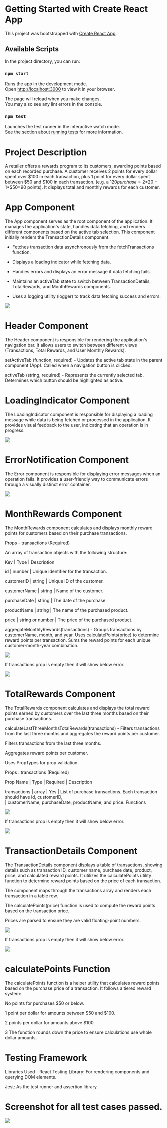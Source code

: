 # Getting Started with Create React App

This project was bootstrapped with [Create React App](https://github.com/facebook/create-react-app).

## Available Scripts

In the project directory, you can run:

### `npm start`

Runs the app in the development mode.\
Open [http://localhost:3000](http://localhost:3000) to view it in your browser.

The page will reload when you make changes.\
You may also see any lint errors in the console.

### `npm test`

Launches the test runner in the interactive watch mode.\
See the section about [running tests](https://facebook.github.io/create-react-app/docs/running-tests) for more information.

# Project Description

A retailer offers a rewards program to its customers, awarding points based on each recorded purchase. A customer receives 2 points for every dollar spent over $100 in each transaction, plus 1 point for every dollar spent between $50 and $100 in each transaction. (e.g. a $120 purchase = 2*$20 + 1*$50=90 points). It displays total and monthly rewards for each customer.

# App Component

The App component serves as the root component of the application. It manages the application's state, handles data fetching, and renders different components based on the active tab selection. This component initially renders the TransactionDetails component.

 - Fetches transaction data asynchronously from the fetchTransactions function.

 - Displays a loading indicator while fetching data.

 - Handles errors and displays an error message if data fetching fails.

 - Maintains an activeTab state to switch between TransactionDetails, TotalRewards, and MonthRewards components.

 - Uses a logging utility (logger) to track data fetching success and errors.

<img src="./public/media/Transactions.jpg"/>

# Header Component

The Header component is responsible for rendering the application's navigation bar. It allows users to switch between different views (Transactions, Total Rewards, and User Monthly Rewards).

setActiveTab (function, required) - Updates the active tab state in the parent component (App). Called when a navigation button is clicked.

activeTab (string, required) - Represents the currently selected tab. Determines which button should be highlighted as active.

# LoadingIndicator Component

The LoadingIndicator component is responsible for displaying a loading message while data is being fetched or processed in the application. It provides visual feedback to the user, indicating that an operation is in progress.

<img src="./public/media/Loading.jpg"/>

# ErrorNotification Component

The Error component is responsible for displaying error messages when an operation fails. It provides a user-friendly way to communicate errors through a visually distinct error container.

<img src="./public/media/Error.jpg"/>

# MonthRewards Component

The MonthRewards component calculates and displays monthly reward points for customers based on their purchase transactions.

Props - transactions (Required)

An array of transaction objects with the following structure:

Key | Type | Description

id | number | Unique identifier for the transaction.

customerID | string | Unique ID of the customer.

customerName | string | Name of the customer.

purchaseDate | string | The date of the purchase.

productName | string | The name of the purchased product.

price | string or number | The price of the purchased product.

aggregateMonthlyRewards(transactions) - Groups transactions by customerName, month, and year. Uses calculatePoints(price) to determine reward points per transaction. Sums the reward points for each unique customer-month-year combination.

<img src="./public/media/MonthlyRewards.jpg"/>

If transactions prop is empty then it will show below error.

<img src="./public/media/EmptyUserMonthlyError.jpg"/>

# TotalRewards Component

The TotalRewards component calculates and displays the total reward points earned by customers over the last three months based on their purchase transactions.

calculateLastThreeMonthsTotalRewards(transactions) - Filters transactions from the last three months and aggregates the reward points per customer.

Filters transactions from the last three months.

Aggregates reward points per customer.

Uses PropTypes for prop validation.

Props : transactions (Required)

Prop Name | Type | Required | Description

transactions | array | Yes | List of purchase transactions. Each transaction should have id, customerID,  
 | customerName, purchaseDate, productName, and price.
Functions

<img src="./public/media/TotalRewards.jpg"/>

If transactions prop is empty then it will show below error.

<img src="./public/media/EmptyTotalTransactionError.jpg"/>

# TransactionDetails Component

The TransactionDetails component displays a table of transactions, showing details such as transaction ID, customer name, purchase date, product, price, and calculated reward points. It utilizes the calculatePoints utility function to determine reward points based on the price of each transaction.

The component maps through the transactions array and renders each transaction in a table row.

The calculatePoints(price) function is used to compute the reward points based on the transaction price.

Prices are parsed to ensure they are valid floating-point numbers.

<img src="./public/media/Transactions.jpg"/>

If transactions prop is empty then it will show below error.

<img src="./public/media/EmptyTransactionError.jpg"/>

# calculatePoints Function

The calculatePoints function is a helper utility that calculates reward points based on the purchase price of a transaction. It follows a tiered reward system:

No points for purchases $50 or below.

1 point per dollar for amounts between $50 and $100.

2 points per dollar for amounts above $100.

3 The function rounds down the price to ensure calculations use whole dollar amounts.

# Testing Framework

Libraries Used - React Testing Library: For rendering components and querying DOM elements.

Jest: As the test runner and assertion library.

# Screenshot for all test cases passed.

<img src="./public/media/TestCases.jpg"/>
